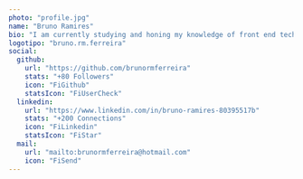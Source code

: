 ```yaml
---
photo: "profile.jpg"
name: "Bruno Ramires"
bio: "I am currently studying and honing my knowledge of front end technologies. Specifically with HTML, CSS and JavaScript! And some frameworks like React, Vue and Angular."
logotipo: "bruno.rm.ferreira"
social:
  github:
    url: "https://github.com/brunormferreira"
    stats: "+80 Followers"
    icon: "FiGithub"
    statsIcon: "FiUserCheck"
  linkedin:
    url: "https://www.linkedin.com/in/bruno-ramires-80395517b"
    stats: "+200 Connections"
    icon: "FiLinkedin"
    statsIcon: "FiStar"
  mail:
    url: "mailto:brunormferreira@hotmail.com"
    icon: "FiSend"
---
```

